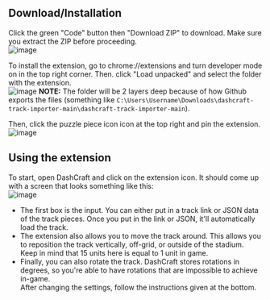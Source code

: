 ## Download/Installation
Click the green "Code" button then "Download ZIP" to download. Make sure you extract the ZIP before proceeding.
<br>![image](https://github.com/user-attachments/assets/b2f29210-d2ee-4cfc-b8d8-5225a83b5cbb)

To install the extension, go to chrome://extensions and turn developer mode on in the top right corner. Then. click "Load unpacked" and select the folder with the extension.
<br>![image](https://github.com/user-attachments/assets/e4378cfa-9220-4187-8c51-76f0ddda1995)
**NOTE:** The folder will be 2 layers deep because of how Github exports the files (something like `C:\Users\Username\Downloads\dashcraft-track-importer-main\dashcraft-track-importer-main`).

Then, click the puzzle piece icon icon at the top right and pin the extension.
<br>![image](https://github.com/user-attachments/assets/dd16e018-2998-4a12-8de7-aaa81e6097eb)

## Using the extension
To start, open DashCraft and click on the extension icon. It should come up with a screen that looks something like this:
<br>![image](https://github.com/user-attachments/assets/4e5985ed-1757-4da1-8723-1905af230ed6)

- The first box is the input. You can either put in a track link or JSON data of the track pieces. Once you put in the link or JSON, it'll automatically load the track.
- The extension also allows you to move the track around. This allows you to reposition the track vertically, off-grid, or outside of the stadium. Keep in mind that 15 units here is equal to 1 unit in game.
- Finally, you can also rotate the track. DashCraft stores rotations in degrees, so you're able to have rotations that are impossible to achieve in-game.
<br>After changing the settings, follow the instructions given at the bottom.
